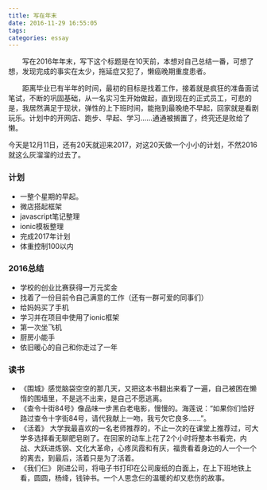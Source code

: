 ```yaml
---
title: 写在年末
date: 2016-11-29 16:55:05
tags: 
categories: essay
---
```

　　写在2016年年末，写下这个标题是在10天前，本想对自己总结一番，可想了想，发现完成的事实在太少，拖延症又犯了，懒癌晚期重度患者。

　　距离毕业已有半年的时间，最初的目标是找着工作，接着就是疯狂的准备面试笔试，不断的巩固基础，从一名实习生开始做起，直到现在的正式员工，可悲的是，我居然满足于现状，弹性的上下班时间，能拖到最晚绝不早起，回家就是看剧玩乐。计划中的开网店、跑步、早起、学习……通通被搁置了，终究还是败给了懒。

今天是12月11日，还有20天就迎来2017，对这20天做一个小小的计划，不然2016就这么灰溜溜的过去了。

### 计划

* 一整个星期的早起。
* 微店搭起框架
* javascript笔记整理
* ionic模板整理
* 完成2017年计划
* 体重控制100以内
### 2016总结

* 学校的创业比赛获得一万元奖金
* 找着了一份目前令自己满意的工作（还有一群可爱的同事们）
* 给妈妈买了手机
* 学习并在项目中使用了ionic框架
* 第一次坐飞机
* 厨房小能手
* 依旧暖心的自己和你走过了一年
### 读书

* 《围城》感觉脑袋空空的那几天，又把这本书翻出来看了一遍，自己被困在懒惰的围墙里，不是逃不出来，是自己不愿逃离。
* 《查令十街84号》像品味一步黑白老电影，慢慢的。海莲说：“如果你们恰好路过查令十字街84号，请代我献上一吻，我亏欠它良多……”。
* 《活着》 大学我最喜欢的一名老师推荐的，不止一次的在课堂上推荐过，可大学多选择看无聊肥皂剧了。在回家的动车上花了2个小时将整本书看完，内战、大跃进炼钢、文化大革命，心疼凤霞和有庆，福贵看着身边的人一个一个的离去，到最后，活着只是为了活着。
* 《我们仨》 刚进公司，将电子书打印在公司废纸的白面上，在上下班地铁上看，圆圆，杨绛，钱钟书。一个人思念仨的温暖的却又悲伤的故事。

